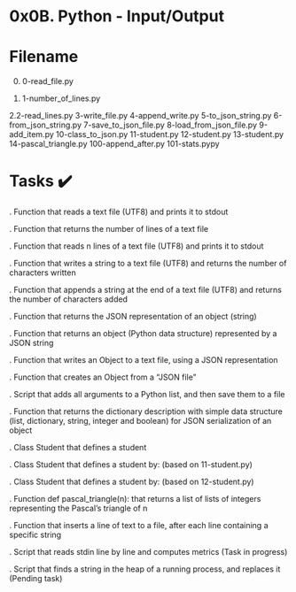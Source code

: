 # 0x0B. Python - Input/Output

# Filename

0. 0-read_file.py

1. 1-number_of_lines.py

2.2-read_lines.py
3-write_file.py
4-append_write.py
5-to_json_string.py
6-from_json_string.py
7-save_to_json_file.py
8-load_from_json_file.py
9-add_item.py
10-class_to_json.py
11-student.py
12-student.py
13-student.py
14-pascal_triangle.py
100-append_after.py
101-stats.pypy

# Tasks ✔️

. Function that reads a text file (UTF8) and prints it to stdout

. Function that returns the number of lines of a text file

. Function that reads n lines of a text file (UTF8) and prints it to stdout

. Function that writes a string to a text file (UTF8) and returns the number of characters written

. Function that appends a string at the end of a text file (UTF8) and returns the number of characters added

. Function that returns the JSON representation of an object (string)

. Function that returns an object (Python data structure) represented by a JSON string

. Function that writes an Object to a text file, using a JSON representation

. Function that creates an Object from a “JSON file”

. Script that adds all arguments to a Python list, and then save them to a file

. Function that returns the dictionary description with simple data structure (list, dictionary, string, integer and boolean) for JSON serialization of an object

. Class Student that defines a student

. Class Student that defines a student by: (based on 11-student.py)

. Class Student that defines a student by: (based on 12-student.py)

. Function def pascal_triangle(n): that returns a list of lists of integers representing the Pascal’s triangle of n

. Function that inserts a line of text to a file, after each line containing a specific string

. Script that reads stdin line by line and computes metrics (Task in progress)

. Script that finds a string in the heap of a running process, and replaces it (Pending task)

